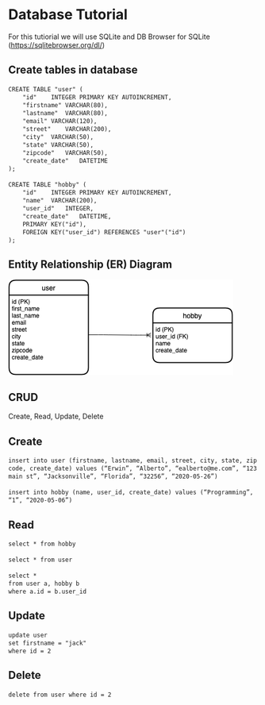 # Database Tutorial

For this tutiorial we will use SQLite and DB Browser for SQLite (https://sqlitebrowser.org/dl/)


## Create tables in database

```
CREATE TABLE "user" (
	"id"	INTEGER PRIMARY KEY AUTOINCREMENT,
	"firstname"	VARCHAR(80),
	"lastname"	VARCHAR(80),
	"email"	VARCHAR(120),
	"street"	VARCHAR(200),
	"city"	VARCHAR(50),
	"state"	VARCHAR(50),
	"zipcode"	VARCHAR(50),
	"create_date"	DATETIME
);

CREATE TABLE "hobby" (
	"id"	INTEGER PRIMARY KEY AUTOINCREMENT,
	"name"	VARCHAR(200),
	"user_id"	INTEGER,
	"create_date"	DATETIME,
	PRIMARY KEY("id"),
	FOREIGN KEY("user_id") REFERENCES "user"("id")
);
```

## Entity Relationship (ER) Diagram
![ER Diagram](dbtutorial.png)

## CRUD
Create, Read, Update, Delete

## Create
```
insert into user (firstname, lastname, email, street, city, state, zip code, create_date) values (“Erwin”, “Alberto”, “ealberto@me.com”, “123 main st”, “Jacksonville”, “Florida”, “32256”, “2020-05-26”)

insert into hobby (name, user_id, create_date) values (“Programming”, “1”, “2020-05-06”)
```

## Read
```
select * from hobby

select * from user

select * 
from user a, hobby b
where a.id = b.user_id
```

## Update
```
update user
set firstname = "jack"
where id = 2
```

## Delete
```
delete from user where id = 2
```
